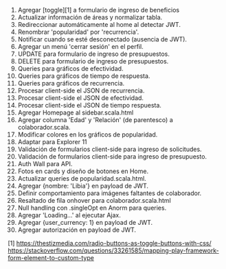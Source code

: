 001. Agregar [toggle][1] a formulario de ingreso de beneficios
004. Actualizar información de áreas y normalizar tabla.
015. Redireccionar automáticamente al home al detectar JWT.
020. Renombrar 'popularidad' por 'recurrencia'.
030. Notificar cuando se esté desconectado (ausencia de JWT).
040. Agregar un menú 'cerrar sesión' en el perfil. 
002. UPDATE para formulario de ingreso de presupuestos.
003. DELETE para formulario de ingreso de presupuestos.
050. Queries para gráficos de efectividad.
051. Queries para gráficos de tiempo de respuesta.
052. Queries para gráficos de recurrencia.
060. Procesar client-side el JSON de recurrencia.
060. Procesar client-side el JSON de efectividad.
060. Procesar client-side el JSON de tiempo respuesta.
070. Agregar Homepage al sidebar.scala.html
080. Agregar columna 'Edad' y 'Relación' (de parentesco) a colaborador.scala.
005. Modificar colores en los gráficos de popularidad.
006. Adaptar para Explorer 11
007. Validación de formularios client-side para ingreso de solicitudes.
008. Validación de formularios client-side para ingreso de presupuesto.
010. Auth Wall para API.
080. Fotos en cards y diseño de botones en Home.
090. Actualizar queries de popularidad.scala.html.
091. Agregar {nombre: 'Libia'} en payload de JWT.
092. Definir comportamiento para imágenes faltantes de colaborador. 
100. Resaltado de fila onhover para colaborador.scala.html
101. Null handling con .singleOpt en Anorm para queries.
102. Agregar 'Loading...' al ejecutar Ajax.
103. Agregar {user_currency: 1} en payload de JWT.
104. Agregar autorización en payload de JWT.

[1] https://thestizmedia.com/radio-buttons-as-toggle-buttons-with-css/
https://stackoverflow.com/questions/33261585/mapping-play-framework-form-element-to-custom-type

